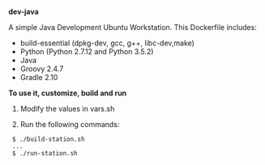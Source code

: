**dev-java**

A simple Java Development Ubuntu Workstation. This Dockerfile includes:

  - build-essential (dpkg-dev, gcc, g++, libc-dev,make)
  - Python (Python 2.7.12 and Python 3.5.2)
  - Java
  - Groovy 2.4.7
  - Gradle 2.10

**To use it, customize, build and run**

1. Modify the values in vars.sh

2. Run the following commands:
  ```
   $ ./build-station.sh
   ...
   $ ./run-station.sh
  ```
